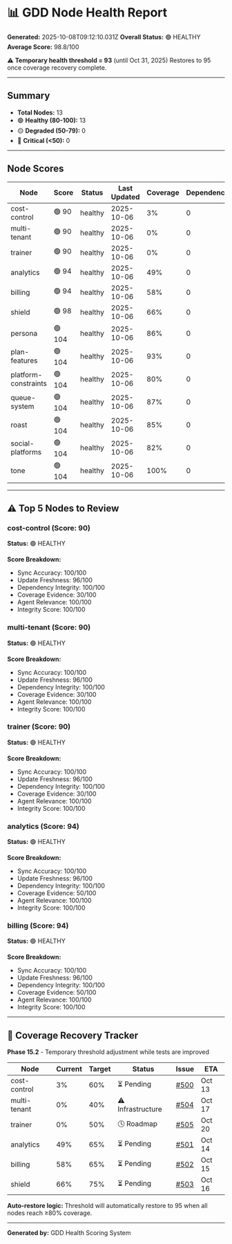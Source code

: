 # 📊 GDD Node Health Report

**Generated:** 2025-10-08T09:12:10.031Z
**Overall Status:** 🟢 HEALTHY
**Average Score:** 98.8/100

⚠️ **Temporary health threshold = 93** (until Oct 31, 2025)
Restores to 95 once coverage recovery complete.

---

## Summary

- **Total Nodes:** 13
- 🟢 **Healthy (80-100):** 13
- 🟡 **Degraded (50-79):** 0
- 🔴 **Critical (<50):** 0

---

## Node Scores

| Node | Score | Status | Last Updated | Coverage | Dependencies | Issues |
|------|-------|--------|--------------|----------|--------------|--------|
| cost-control | 🟢 90 | healthy | 2025-10-06 | 3% | 0 | 0 |
| multi-tenant | 🟢 90 | healthy | 2025-10-06 | 0% | 0 | 0 |
| trainer | 🟢 90 | healthy | 2025-10-06 | 0% | 0 | 0 |
| analytics | 🟢 94 | healthy | 2025-10-06 | 49% | 0 | 0 |
| billing | 🟢 94 | healthy | 2025-10-06 | 58% | 0 | 0 |
| shield | 🟢 98 | healthy | 2025-10-06 | 66% | 0 | 0 |
| persona | 🟢 104 | healthy | 2025-10-06 | 86% | 0 | 0 |
| plan-features | 🟢 104 | healthy | 2025-10-06 | 93% | 0 | 0 |
| platform-constraints | 🟢 104 | healthy | 2025-10-06 | 80% | 0 | 0 |
| queue-system | 🟢 104 | healthy | 2025-10-06 | 87% | 0 | 0 |
| roast | 🟢 104 | healthy | 2025-10-06 | 85% | 0 | 0 |
| social-platforms | 🟢 104 | healthy | 2025-10-06 | 82% | 0 | 0 |
| tone | 🟢 104 | healthy | 2025-10-06 | 100% | 0 | 0 |

---

## ⚠️ Top 5 Nodes to Review

### cost-control (Score: 90)

**Status:** 🟢 HEALTHY

**Score Breakdown:**
- Sync Accuracy: 100/100
- Update Freshness: 96/100
- Dependency Integrity: 100/100
- Coverage Evidence: 30/100
- Agent Relevance: 100/100
- Integrity Score: 100/100


### multi-tenant (Score: 90)

**Status:** 🟢 HEALTHY

**Score Breakdown:**
- Sync Accuracy: 100/100
- Update Freshness: 96/100
- Dependency Integrity: 100/100
- Coverage Evidence: 30/100
- Agent Relevance: 100/100
- Integrity Score: 100/100


### trainer (Score: 90)

**Status:** 🟢 HEALTHY

**Score Breakdown:**
- Sync Accuracy: 100/100
- Update Freshness: 96/100
- Dependency Integrity: 100/100
- Coverage Evidence: 30/100
- Agent Relevance: 100/100
- Integrity Score: 100/100


### analytics (Score: 94)

**Status:** 🟢 HEALTHY

**Score Breakdown:**
- Sync Accuracy: 100/100
- Update Freshness: 96/100
- Dependency Integrity: 100/100
- Coverage Evidence: 50/100
- Agent Relevance: 100/100
- Integrity Score: 100/100


### billing (Score: 94)

**Status:** 🟢 HEALTHY

**Score Breakdown:**
- Sync Accuracy: 100/100
- Update Freshness: 96/100
- Dependency Integrity: 100/100
- Coverage Evidence: 50/100
- Agent Relevance: 100/100
- Integrity Score: 100/100


---

## 🧩 Coverage Recovery Tracker

**Phase 15.2** - Temporary threshold adjustment while tests are improved

| Node | Current | Target | Status | Issue | ETA |
|------|----------|---------|--------|-------|-----|
| cost-control | 3% | 60% | ⏳ Pending | [#500](https://github.com/Eibon7/roastr-ai/issues/500) | Oct 13 |
| multi-tenant | 0% | 40% | ⚠️ Infrastructure | [#504](https://github.com/Eibon7/roastr-ai/issues/504) | Oct 17 |
| trainer | 0% | 50% | 🕓 Roadmap | [#505](https://github.com/Eibon7/roastr-ai/issues/505) | Oct 20 |
| analytics | 49% | 65% | ⏳ Pending | [#501](https://github.com/Eibon7/roastr-ai/issues/501) | Oct 14 |
| billing | 58% | 65% | ⏳ Pending | [#502](https://github.com/Eibon7/roastr-ai/issues/502) | Oct 15 |
| shield | 66% | 75% | ⏳ Pending | [#503](https://github.com/Eibon7/roastr-ai/issues/503) | Oct 16 |

**Auto-restore logic:** Threshold will automatically restore to 95 when all nodes reach ≥80% coverage.

---

**Generated by:** GDD Health Scoring System
